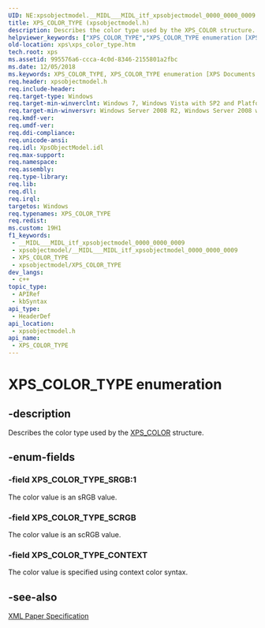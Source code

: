 ```yaml
---
UID: NE:xpsobjectmodel.__MIDL___MIDL_itf_xpsobjectmodel_0000_0000_0009
title: XPS_COLOR_TYPE (xpsobjectmodel.h)
description: Describes the color type used by the XPS_COLOR structure.
helpviewer_keywords: ["XPS_COLOR_TYPE","XPS_COLOR_TYPE enumeration [XPS Documents and Packaging]","XPS_COLOR_TYPE_CONTEXT","XPS_COLOR_TYPE_SCRGB","XPS_COLOR_TYPE_SRGB","xps.xps_color_type","xpsobjectmodel/XPS_COLOR_TYPE","xpsobjectmodel/XPS_COLOR_TYPE_CONTEXT","xpsobjectmodel/XPS_COLOR_TYPE_SCRGB","xpsobjectmodel/XPS_COLOR_TYPE_SRGB"]
old-location: xps\xps_color_type.htm
tech.root: xps
ms.assetid: 995576a6-ccca-4c0d-8346-2155801a2fbc
ms.date: 12/05/2018
ms.keywords: XPS_COLOR_TYPE, XPS_COLOR_TYPE enumeration [XPS Documents and Packaging], XPS_COLOR_TYPE_CONTEXT, XPS_COLOR_TYPE_SCRGB, XPS_COLOR_TYPE_SRGB, xps.xps_color_type, xpsobjectmodel/XPS_COLOR_TYPE, xpsobjectmodel/XPS_COLOR_TYPE_CONTEXT, xpsobjectmodel/XPS_COLOR_TYPE_SCRGB, xpsobjectmodel/XPS_COLOR_TYPE_SRGB
req.header: xpsobjectmodel.h
req.include-header: 
req.target-type: Windows
req.target-min-winverclnt: Windows 7, Windows Vista with SP2 and Platform Update for Windows Vista [desktop apps only]
req.target-min-winversvr: Windows Server 2008 R2, Windows Server 2008 with SP2 and Platform Update for Windows Server 2008 [desktop apps only]
req.kmdf-ver: 
req.umdf-ver: 
req.ddi-compliance: 
req.unicode-ansi: 
req.idl: XpsObjectModel.idl
req.max-support: 
req.namespace: 
req.assembly: 
req.type-library: 
req.lib: 
req.dll: 
req.irql: 
targetos: Windows
req.typenames: XPS_COLOR_TYPE
req.redist: 
ms.custom: 19H1
f1_keywords:
 - __MIDL___MIDL_itf_xpsobjectmodel_0000_0000_0009
 - xpsobjectmodel/__MIDL___MIDL_itf_xpsobjectmodel_0000_0000_0009
 - XPS_COLOR_TYPE
 - xpsobjectmodel/XPS_COLOR_TYPE
dev_langs:
 - c++
topic_type:
 - APIRef
 - kbSyntax
api_type:
 - HeaderDef
api_location:
 - xpsobjectmodel.h
api_name:
 - XPS_COLOR_TYPE
---
```


# XPS_COLOR_TYPE enumeration


## -description

Describes the color type used by the <a href="/previous-versions/windows/desktop/dd372939(v=vs.85)">XPS_COLOR</a> structure.

## -enum-fields

### -field XPS_COLOR_TYPE_SRGB:1

The color value is an sRGB value.

### -field XPS_COLOR_TYPE_SCRGB

The color value is an scRGB value.

### -field XPS_COLOR_TYPE_CONTEXT

The color value is specified using context color syntax.

## -see-also

<a href="https://en.wikipedia.org/wiki/Open_XML_Paper_Specification">XML Paper Specification</a>
